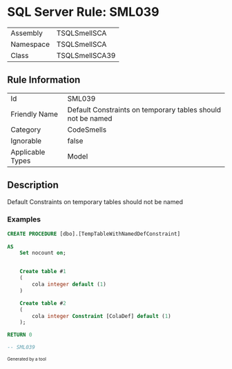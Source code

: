 # SQL Server Rule: SML039
  
|    |    |
|----|----|
| Assembly | TSQLSmellSCA |
| Namespace | TSQLSmellSCA |
| Class | TSQLSmellSCA39 |
  
## Rule Information
  
|    |    |
|----|----|
| Id | SML039 |
| Friendly Name | Default Constraints on temporary tables should not be named |
| Category | CodeSmells |
| Ignorable | false |
| Applicable Types | Model  |
  
## Description
  
Default Constraints on temporary tables should not be named
  
### Examples
  
```sql
CREATE PROCEDURE [dbo].[TempTableWithNamedDefConstraint]
	
AS
	Set nocount on;


	Create table #1
	(
		cola integer default (1)
	)

	Create table #2
	(
		cola integer Constraint [ColaDef] default (1)
	);

RETURN 0

-- SML039
```
  
<sub><sup>Generated by a tool</sup></sub>

